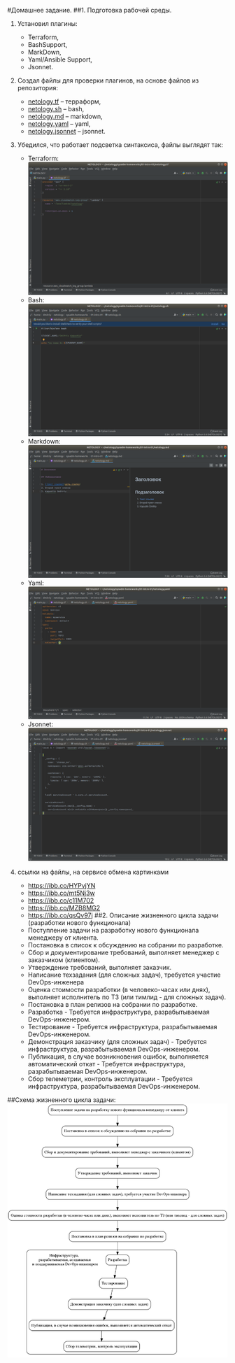 #Домашнее задание.
##1. Подготовка рабочей среды.
1. Установил плагины:
    - Terraform,
    - BashSupport,
    - MarkDown,
    - Yaml/Ansible Support,
    - Jsonnet.

1. Создал файлы для проверки плагинов, на основе файлов из репозитория:
    - [netology.tf](netology.tf) – терраформ,
    - [netology.sh](netology.sh) – bash,
    - [netology.md](netology.md) – markdown, 
    - [netology.yaml](netology.yaml) – yaml,
    - [netology.jsonnet](netology.jsonnet) – jsonnet.
1. Убедился, что работает подсветка синтаксиса, файлы выглядят так:
    - Terraform: ![Терраформ](img/Dmitriy_Kapustin_tf.png)
    - Bash: ![bahs](img/Dmitriy_Kapustin_sh.png)
    - Markdown: ![markdown](img/Dmitriy_Kapustin_md.png)
    - Yaml: ![Yaml](img/Dmitriy_Kapustin_yaml.png)
    - Jsonnet: ![Jsonnet](img/Dmitriy_Kapustin_jsonnet.png)
1. ссылки на файлы, на сервисе обмена картинками
    - https://ibb.co/HYPvjYN
    - https://ibb.co/mt5Nj3w
    - https://ibb.co/c11M702
    - https://ibb.co/MZB8MG2
    - https://ibb.co/qsQv97j
##2. Описание жизненного цикла задачи (разработки нового функционала)
   - Поступление задачи на разработку нового функционала менеджеру от клиента.
   - Постановка в список к обсуждению на собрании по разработке.
   - Сбор и документирование требований, выполняет менеджер с заказчиком (клиентом).
   - Утверждение требований, выполняет заказчик.
   - Написание техзадания (для сложных задач), требуется участие DevOps-инженера
   - Оценка стоимости разработки (в человеко-часах или днях), выполняет исполнитель по ТЗ (или тимлид - для сложных задач).
   - Постановка в план релизов на собрании по разработке.
   - Разработка - Требуется инфраструктура, разрабытываемая DevOps-инженером.
   - Тестирование - Требуется инфраструктура, разрабытываемая DevOps-инженером.
   - Демонстрация заказчику (для сложных задач) - Требуется инфраструктура, разрабытываемая DevOps-инженером.
   - Публикация, в случае возникновения ошибок, выполняется автоматический откат - Требуется инфраструктура, разрабытываемая DevOps-инженером.
   - Сбор телеметрии, контроль эксплуатации - Требуется инфраструктура, разрабытываемая DevOps-инженером.

##Схема жизненного цикла задачи: ![Схема Жизненного цикла задачи](img/homeworks_01.png)
